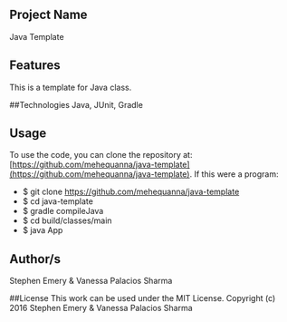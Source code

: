 ## Project Name
Java Template

## Features
This is a template for Java class.

##Technologies
Java, JUnit, Gradle

## Usage
To use the code, you can clone the repository at: [https://github.com/mehequanna/java-template](https://github.com/mehequanna/java-template).
If this were a program:
* $ git clone https://github.com/mehequanna/java-template
* $ cd java-template
* $ gradle compileJava
* $ cd build/classes/main
* $ java App

## Author/s
Stephen Emery & Vanessa Palacios Sharma

##License
This work can be used under the MIT License.
Copyright (c) 2016 Stephen Emery & Vanessa Palacios Sharma
